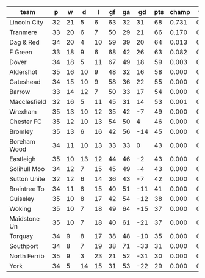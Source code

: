 |     team     | p  | w  | d  | l  | gf | ga | gd  | pts | champ | top2  | top3  | top4  |  5-7  | bot4  | bot3  | bot2  |
|--------------|----|----|----|----|----|----|-----|-----|-------|-------|-------|-------|-------|-------|-------|-------|
| Lincoln City | 32 | 21 |  5 |  6 | 63 | 32 |  31 |  68 | 0.731 | 0.919 | 0.979 | 0.995 | 0.005 | 0.000 | 0.000 | 0.000|
| Tranmere     | 33 | 20 |  6 |  7 | 50 | 29 |  21 |  66 | 0.170 | 0.604 | 0.848 | 0.943 | 0.055 | 0.000 | 0.000 | 0.000|
| Dag & Red    | 34 | 20 |  4 | 10 | 59 | 39 |  20 |  64 | 0.013 | 0.091 | 0.290 | 0.568 | 0.372 | 0.000 | 0.000 | 0.000|
| F Green      | 33 | 18 |  9 |  6 | 68 | 42 |  26 |  63 | 0.082 | 0.343 | 0.674 | 0.852 | 0.138 | 0.000 | 0.000 | 0.000|
| Dover        | 34 | 18 |  5 | 11 | 67 | 49 |  18 |  59 | 0.003 | 0.023 | 0.094 | 0.256 | 0.548 | 0.000 | 0.000 | 0.000|
| Aldershot    | 35 | 16 | 10 |  9 | 48 | 32 |  16 |  58 | 0.000 | 0.004 | 0.025 | 0.089 | 0.477 | 0.000 | 0.000 | 0.000|
| Gateshead    | 34 | 15 | 10 |  9 | 58 | 36 |  22 |  55 | 0.000 | 0.005 | 0.027 | 0.094 | 0.479 | 0.000 | 0.000 | 0.000|
| Barrow       | 33 | 14 | 12 |  7 | 50 | 33 |  17 |  54 | 0.000 | 0.007 | 0.040 | 0.125 | 0.509 | 0.000 | 0.000 | 0.000|
| Macclesfield | 32 | 16 |  5 | 11 | 45 | 31 |  14 |  53 | 0.001 | 0.004 | 0.024 | 0.079 | 0.408 | 0.000 | 0.000 | 0.000|
| Wrexham      | 35 | 13 | 10 | 12 | 35 | 42 |  -7 |  49 | 0.000 | 0.000 | 0.000 | 0.000 | 0.004 | 0.000 | 0.000 | 0.000|
| Chester FC   | 35 | 12 | 10 | 13 | 54 | 50 |   4 |  46 | 0.000 | 0.000 | 0.000 | 0.000 | 0.002 | 0.001 | 0.000 | 0.000|
| Bromley      | 35 | 13 |  6 | 16 | 42 | 56 | -14 |  45 | 0.000 | 0.000 | 0.000 | 0.000 | 0.000 | 0.007 | 0.001 | 0.000|
| Boreham Wood | 34 | 11 | 10 | 13 | 33 | 33 |   0 |  43 | 0.000 | 0.000 | 0.000 | 0.000 | 0.001 | 0.003 | 0.001 | 0.000|
| Eastleigh    | 35 | 10 | 13 | 12 | 44 | 46 |  -2 |  43 | 0.000 | 0.000 | 0.000 | 0.000 | 0.000 | 0.009 | 0.001 | 0.000|
| Solihull Moo | 34 | 12 |  7 | 15 | 45 | 49 |  -4 |  43 | 0.000 | 0.000 | 0.000 | 0.000 | 0.000 | 0.007 | 0.002 | 0.000|
| Sutton Unite | 32 | 12 |  6 | 14 | 36 | 43 |  -7 |  42 | 0.000 | 0.000 | 0.000 | 0.000 | 0.003 | 0.004 | 0.001 | 0.000|
| Braintree To | 34 | 11 |  8 | 15 | 40 | 51 | -11 |  41 | 0.000 | 0.000 | 0.000 | 0.000 | 0.000 | 0.026 | 0.007 | 0.001|
| Guiseley     | 35 | 10 |  8 | 17 | 42 | 54 | -12 |  38 | 0.000 | 0.000 | 0.000 | 0.000 | 0.000 | 0.211 | 0.081 | 0.025|
| Woking       | 35 | 10 |  7 | 18 | 49 | 64 | -15 |  37 | 0.000 | 0.000 | 0.000 | 0.000 | 0.000 | 0.278 | 0.116 | 0.032|
| Maidstone Un | 35 | 10 |  7 | 18 | 40 | 61 | -21 |  37 | 0.000 | 0.000 | 0.000 | 0.000 | 0.000 | 0.445 | 0.195 | 0.072|
| Torquay      | 34 |  9 |  8 | 17 | 38 | 48 | -10 |  35 | 0.000 | 0.000 | 0.000 | 0.000 | 0.000 | 0.238 | 0.100 | 0.034|
| Southport    | 34 |  8 |  7 | 19 | 38 | 71 | -33 |  31 | 0.000 | 0.000 | 0.000 | 0.000 | 0.000 | 0.905 | 0.806 | 0.575|
| North Ferrib | 35 |  9 |  3 | 23 | 21 | 52 | -31 |  30 | 0.000 | 0.000 | 0.000 | 0.000 | 0.000 | 0.961 | 0.899 | 0.727|
| York         | 34 |  5 | 14 | 15 | 31 | 53 | -22 |  29 | 0.000 | 0.000 | 0.000 | 0.000 | 0.000 | 0.905 | 0.791 | 0.533|
